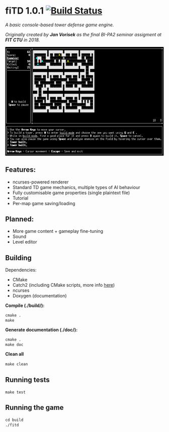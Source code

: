 # fiTD 1.0.1 [![Build Status](https://travis-ci.org/Blokatt/fiTD.svg?branch=master)](https://travis-ci.org/Blokatt/fiTD)
*A basic console-based tower defense game engine.*

*Originally created by **Jan Vorisek** as the final BI-PA2 seminar assigment at **FIT CTU** in 2018.*

![](preview.gif)

Features:
---
- ncurses-powered renderer
- Standard TD game mechanics, multiple types of AI behaviour
- Fully customisable game properties (single plaintext file)
- Tutorial
- Per-map game saving/loading

Planned:
---
- More game content + gameplay fine-tuning
- Sound
- Level editor

Building
---
Dependencies:
- CMake
- Catch2 (including CMake scripts, more info [here](https://github.com/catchorg/Catch2/blob/master/docs/cmake-integration.md#installing-catch2-from-git-repository))
- ncurses
- Doxygen (documentation)

**Compile (./build/):**

```
cmake .
make
```

**Generate documentation (./doc/):**

```
cmake .
make doc
```

**Clean all**

`
make clean
`

Running tests
---

`
make test
`

Running the game
---

```
cd build
./fitd
```
